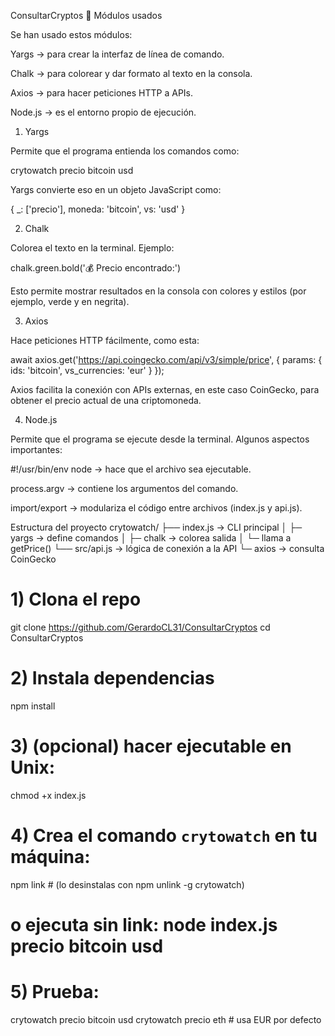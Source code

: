 ConsultarCryptos
🔧 Módulos usados

Se han usado estos módulos:

Yargs → para crear la interfaz de línea de comando.

Chalk → para colorear y dar formato al texto en la consola.

Axios → para hacer peticiones HTTP a APIs.

Node.js → es el entorno propio de ejecución.

 1. Yargs

Permite que el programa entienda los comandos como:

crytowatch precio bitcoin usd


Yargs convierte eso en un objeto JavaScript como:

{
  _: ['precio'],
  moneda: 'bitcoin',
  vs: 'usd'
}

 2. Chalk

Colorea el texto en la terminal.
Ejemplo:

chalk.green.bold('💰 Precio encontrado:')


Esto permite mostrar resultados en la consola con colores y estilos (por ejemplo, verde y en negrita).

 3. Axios

Hace peticiones HTTP fácilmente, como esta:

await axios.get('https://api.coingecko.com/api/v3/simple/price', {
  params: { ids: 'bitcoin', vs_currencies: 'eur' }
});


Axios facilita la conexión con APIs externas, en este caso CoinGecko, para obtener el precio actual de una criptomoneda.

4. Node.js

Permite que el programa se ejecute desde la terminal.
Algunos aspectos importantes:

#!/usr/bin/env node → hace que el archivo sea ejecutable.

process.argv → contiene los argumentos del comando.

import/export → modulariza el código entre archivos (index.js y api.js).

 Estructura del proyecto
crytowatch/
├── index.js     → CLI principal
│   ├─ yargs  → define comandos
│   ├─ chalk  → colorea salida
│   └─ llama a getPrice()
└── src/api.js   → lógica de conexión a la API
    └─ axios  → consulta CoinGecko



# 1) Clona el repo
git clone https://github.com/GerardoCL31/ConsultarCryptos
cd ConsultarCryptos

# 2) Instala dependencias
npm install

# 3) (opcional) hacer ejecutable en Unix:
chmod +x index.js

# 4) Crea el comando `crytowatch` en tu máquina:
npm link        # (lo desinstalas con npm unlink -g crytowatch)
# o ejecuta sin link: node index.js precio bitcoin usd

# 5) Prueba:
crytowatch precio bitcoin usd
crytowatch precio eth           # usa EUR por defecto
